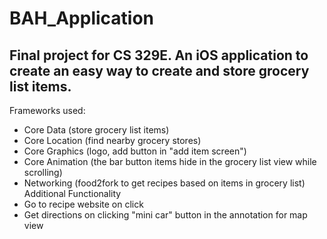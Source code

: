 # BAH_Application
Final project for CS 329E. 
An iOS application to create an easy way to create and store grocery list items. 
---
Frameworks used:
* Core Data (store grocery list items)
* Core Location (find nearby grocery stores)
* Core Graphics (logo, add button in "add item screen")
* Core Animation (the bar button items hide in the grocery list view while scrolling)
* Networking (food2fork to get recipes based on items in grocery list)
Additional Functionality
* Go to recipe website on click 
* Get directions on clicking "mini car" button in the annotation for map view
